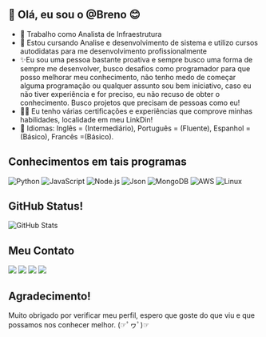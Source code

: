 ## 👋 Olá, eu sou o @Breno 😊
- 👀 Trabalho como Analista de Infraestrutura
- 🌱 Estou cursando Analise e desenvolvimento de sistema e utilizo cursos autodidatas para me desenvolvimento profissionalmente
- ✨Eu sou uma pessoa bastante proativa e sempre busco uma forma de sempre me desenvolver, busco desafios como programador para que posso melhorar meu conhecimento,
   não tenho medo de começar alguma programação ou qualquer assunto sou bem iniciativo, caso eu não tiver experiência e for preciso, eu não recuso de obter o conhecimento. Busco projetos que precisam de pessoas como eu!
- 👨‍🎓 Eu tenho várias certificações e experiências que comprove minhas habilidades, localidade em meu LinkDin!
- 👅 Idiomas: Inglês = (Intermediário), Português = (Fluente), Espanhol = (Básico), Francês =(Básico).




## Conhecimentos em tais programas 

![Python](https://img.shields.io/badge/Python-blue?style=for-the-badge&logo=Python&logoColor=white)
![JavaScript](https://img.shields.io/badge/JavaScript-yellow?style=for-the-badge&logo=JavaScript&logoColor=white)
![Node.js](https://img.shields.io/badge/Node.js-green?style=for-the-badge&logo=Node.js&logoColor=white)
![Json](https://img.shields.io/badge/Json-black?style=for-the-badge&logo=Json&logoColor=yellow)
![MongoDB](https://img.shields.io/badge/MongoDB-black?style=for-the-badge&logo=MongoDB&logoColor=green)
![AWS](https://img.shields.io/badge/AWS-yellow?style=for-the-badge&logo=amazon&logoColor=black)
![Linux](https://img.shields.io/badge/Linux-yellow?style=for-the-badge&logo=Linux&logoColor=black)

## GitHub Status!

![GitHub Stats](https://github-readme-stats.vercel.app/api?username=B-Tiemer&theme=tokyonight&bg_color=000&border_color=30A3DC&show_icons=true&icon_color=30A3DC&title_color=E94D5F&text_color=FFF)


 ## Meu Contato
<div> 
 
  <a href="https://instagram.com/Breno_tiemer" target="_blank"><img src="https://img.shields.io/badge/-Instagram-%23E4405F?style=for-the-badge&logo=instagram&logoColor=white" target="_blank"></a>
 <a href="https://discord.gg/Brenotech#0785" target="_blank"><img src="https://img.shields.io/badge/Discord-7289DA?style=for-the-badge&logo=discord&logoColor=white" target="_blank"></a> 
  <a href = "mailto:brenohenriquetiemer14@gmail.com"><img src="https://img.shields.io/badge/-Gmail-%23333?style=for-the-badge&logo=gmail&logoColor=white" target="_blank"></a>
  <a href="https://www.linkedin.com/in/breno-h-tiemer-farias-47126a24a/" target="_blank"><img src="https://img.shields.io/badge/-LinkedIn-%230077B5?style=for-the-badge&logo=linkedin&logoColor=white" target="_blank"></a> 
  
</div>

## Agradecimento!

Muito obrigado por verificar meu perfil, espero que goste do que viu e que possamos nos conhecer melhor. (☞ﾟヮﾟ)☞
